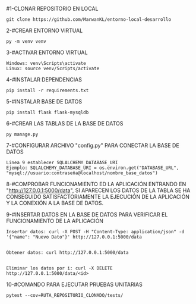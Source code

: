 #1-CLONAR REPOSITORIO EN LOCAL

	git clone https://github.com/MarwanKL/entorno-local-desarrollo




2-#CREAR ENTORNO VIRTUAL

	py -m venv venv




3-#ACTIVAR ENTORNO VIRTUAL
	
	Windows: venv\Scripts\activate
	Linux: source venv/Scripts/activate



4-#INSTALAR DEPENDENCIAS

	pip install -r requirements.txt




5-#INSTALAR BASE DE DATOS

	pip install flask flask-mysqldb




6-#CREAR LAS TABLAS DE LA BASE DE DATOS
	
	py manage.py




7-#CONFIGURAR ARCHIVO "config.py" PARA CONECTAR LA BASE DE DATOS

	Linea 9 establecer SQLALCHEMY_DATABASE_URI
	Ejemplo: SQLALCHEMY_DATABASE_URI = os.environ.get("DATABASE_URL", "mysql://usuario:contraseña@localhost/nombre_base_datos")





8-#COMPROBAR FUNCIONAMIENTO ED LA APLICACIÓN ENTRANDO EN "http://127.0.0.1:5000/data", SI APARECEN LOS DATOS DE LA TABLA SE HA CONSEGUIDO SATISFACTORIAMENTE LA EJECUCIÓN DE LA APLICACIÓN Y LA CONEXIÓN A LA BASE DE DATOS.




9-#INSERTAR DATOS EN LA BASE DE DATOS PARA VERIFICAR EL FUNCIONAMIENTO DE LA APLICACIÓN 
	
	Insertar datos: curl -X POST -H "Content-Type: application/json" -d '{"name": "Nuevo Dato"}' http://127.0.0.1:5000/data


	Obtener datos: curl http://127.0.0.1:5000/data


	Eliminar los datos por i: curl -X DELETE http://127.0.0.1:5000/data/<id>




10-#COMANDO PARA EJECUTAR PRUEBAS UNITARIAS

	pytest --cov=RUTA_REPOSITORIO_CLONADO/tests/



	




